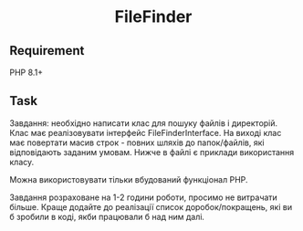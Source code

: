 <div align="center">

# FileFinder

</div>

## Requirement

PHP 8.1+

## Task

Завдання: необхідно написати клас для пошуку файлів і директорій.
Клас має реалізовувати інтерфейс FileFinderInterface.
На виході клас має повертати масив строк - повних шляхів до папок/файлів, які відповідають заданим умовам.
Нижче в файлі є приклади використання класу.

Можна використовувати тільки вбудований функціонал PHP.

Завдання розраховане на 1-2 години роботи, просимо не витрачати більше.
Краще додайте до реалізації список доробок/покращень, які ви б зробили в коді, якби працювали б над ним далі.
